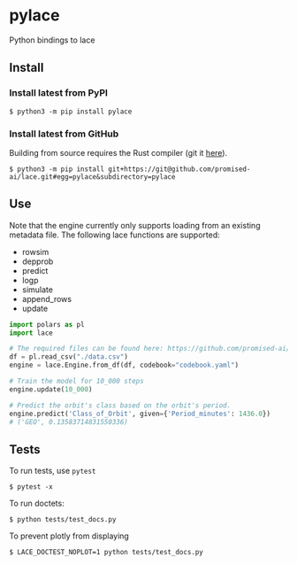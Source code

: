 # pylace

Python bindings to lace

## Install

### Install latest from PyPI
```console
$ python3 -m pip install pylace
```

### Install latest from GitHub
Building from source requires the Rust compiler (git it [here](https://rustup.rs/)).

```console
$ python3 -m pip install git+https://git@github.com/promised-ai/lace.git#egg=pylace&subdirectory=pylace
```

## Use

Note that the engine currently only supports loading from an existing metadata
file. The following lace functions are supported:

- rowsim
- depprob
- predict
- logp
- simulate
- append_rows
- update

```python
import polars as pl
import lace

# The required files can be found here: https://github.com/promised-ai/lace/tree/master/pylace/lace/resources/datasets/satellites
df = pl.read_csv("./data.csv")
engine = lace.Engine.from_df(df, codebook="codebook.yaml")

# Train the model for 10_000 steps
engine.update(10_000)

# Predict the orbit's class based on the orbit's period.
engine.predict('Class_of_Orbit', given={'Period_minutes': 1436.0})
# ('GEO', 0.13583714831550336)
```

## Tests

To run tests, use `pytest`

```console
$ pytest -x
```

To run doctets:

```console
$ python tests/test_docs.py
```

To prevent plotly from displaying

```console
$ LACE_DOCTEST_NOPLOT=1 python tests/test_docs.py
```
